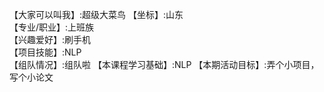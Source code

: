【大家可以叫我】:超级大菜鸟 
【坐标】:山东  
【专业/职业】:上班族   
【兴趣爱好】:刷手机  
【项目技能】:NLP  
【组队情况】:组队啦
【本课程学习基础】:NLP 
【本期活动目标】:弄个小项目，写个小论文